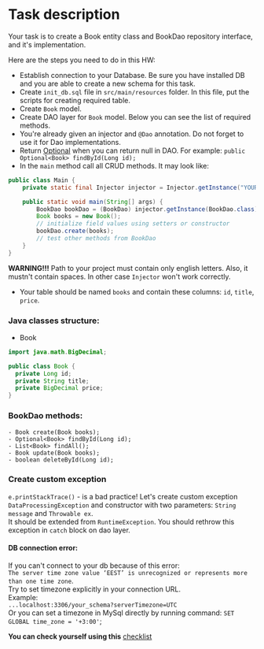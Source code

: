 # Task description

Your task is to create a Book entity class and BookDao repository interface, and it's implementation.

Here are the steps you need to do in this HW:
- Establish connection to your Database. Be sure you have installed DB and you are able to create a new schema for this task.
- Create `init_db.sql` file in `src/main/resources` folder. In this file, put the scripts for creating required table.
- Create `Book` model.
- Create DAO  layer for `Book` model. Below you can see the list of required methods.
- You're already given an injector and `@Dao` annotation. Do not forget to use it for Dao implementations.
- Return [Optional](https://docs.oracle.com/javase/8/docs/api/java/util/Optional.html) when you can return null in DAO.
  For example: ```public Optional<Book> findById(Long id);```
- In the `main` method call all CRUD methods. It may look like:
```java
public class Main {
    private static final Injector injector = Injector.getInstance("YOUR_PACKAGE");

    public static void main(String[] args) {
        BookDao bookDao = (BookDao) injector.getInstance(BookDao.class);
        Book books = new Book();
        // initialize field values using setters or constructor
        bookDao.create(books);
        // test other methods from BookDao
    }
}
```
**WARNING!!!** Path to your project must contain only english letters. Also, it mustn't contain spaces. In other case `Injector` won't work correctly.
- Your table should be named `books` and contain these columns: `id`, `title`, `price`.
### Java classes structure:
- Book

```java
import java.math.BigDecimal;

public class Book {
  private Long id;
  private String title;
  private BigDecimal price;
}
```

### BookDao methods:
    - Book create(Book books);
    - Optional<Book> findById(Long id);
    - List<Book> findAll();
    - Book update(Book books);
    - boolean deleteById(Long id);
    
### Create custom exception
`e.printStackTrace()` - is a bad practice! Let's create custom exception `DataProcessingException`
and constructor with two parameters: `String message` and `Throwable ex`.  
It should be extended from `RuntimeException`. You should rethrow this exception in `catch` block on dao layer.
    
#### DB connection error: 
If you can't connect to your db because of this error: <br>
`The server time zone value ‘EEST’ is unrecognized or represents more than one time zone`. <br>
Try to set timezone explicitly in your connection URL. <br>
Example: <br>
`...localhost:3306/your_schema?serverTimezone=UTC` <br>
Or you can set a timezone in MySql directly by running command: `SET GLOBAL time_zone = '+3:00'`;

__You can check yourself using this__ [checklist](checklist.md)

